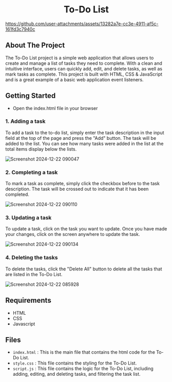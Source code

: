 <h1 align="center"><B> To-Do List </B></h1>


https://github.com/user-attachments/assets/13282a7e-cc3e-4911-af5c-161fd3c7940c

## About The Project

The To-Do List project is a simple web application that allows users to create and manage a list of tasks they need to complete. With a clean and intuitive interface, users can quickly add, edit, and delete tasks, as well as mark tasks as complete.
This project is built with HTML, CSS & JavaScript and is a great example of a basic web application event listeners.

## Getting Started

- Open the index.html file in your browser

### 1. Adding a task
To add a task to the to-do list, simply enter the task description in the input field at the top of the page and press the "Add" button. The task will be added to the list. You can see how many tasks were added in the list at the total items display below the lists. 

![Screenshot 2024-12-22 090047](https://github.com/user-attachments/assets/6eb4256c-440b-4db9-9bd8-dd6882518201)

### 2. Completing a task
To mark a task as complete, simply click the checkbox before to the task description. The task will be crossed out to indicate that it has been completed.

![Screenshot 2024-12-22 090110](https://github.com/user-attachments/assets/551eaeaa-b0dd-46d1-b68b-643214e67d33)

### 3. Updating a task
To update a task, click on the task you want to update.  Once you have made your changes, click on the screen anywhere to update the task.

![Screenshot 2024-12-22 090134](https://github.com/user-attachments/assets/60825cb6-04be-4cbd-82f2-9c6cdda7c585)

### 4. Deleting the tasks
To delete the tasks, click the "Delete All" button  to delete all the tasks that are listed in the To-Do List.

![Screenshot 2024-12-22 085928](https://github.com/user-attachments/assets/30481909-134c-417e-a4a9-b60d6b2283d9)


## Requirements

- HTML
- CSS
- Javascript


## Files

* `index.html` :
     This is the main file that contains the html code for the To-Do List.
* `style.css` :
     This file contains the styling for the To-Do List.
* `script.js` :
     This file contains the logic for the To-Do List, including adding, editing, and deleting tasks, and filtering the task list.
